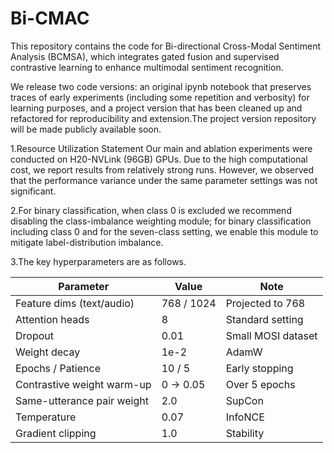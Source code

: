# Bi-CMAC
This repository contains the code for Bi-directional Cross-Modal Sentiment Analysis (BCMSA), which integrates gated fusion and supervised contrastive learning to enhance multimodal sentiment recognition.

We release two code versions: an original ipynb notebook that preserves traces of early experiments (including some repetition and verbosity) for learning purposes, and a project version that has been cleaned up and refactored for reproducibility and extension.The project version repository will be made publicly available soon.

1.Resource Utilization Statement
Our main and ablation experiments were conducted on H20-NVLink (96GB) GPUs. Due to the high computational cost, we report results from relatively strong runs. However, we observed that the performance variance under the same parameter settings was not significant.

2.For binary classification, when class 0 is excluded we recommend disabling the class-imbalance weighting module; for binary classification including class 0 and for the seven-class setting, we enable this module to mitigate label-distribution imbalance.

3.The key hyperparameters are as follows.

| Parameter                  | Value      | Note               |
| -------------------------- | ---------- | ------------------ |
| Feature dims (text/audio)  | 768 / 1024 | Projected to 768   |
| Attention heads            | 8          | Standard setting   |
| Dropout                    | 0.01       | Small MOSI dataset |
| Weight decay               | 1e-2       | AdamW              |
| Epochs / Patience          | 10 / 5     | Early stopping     |
| Contrastive weight warm-up | 0 → 0.05   | Over 5 epochs      |
| Same-utterance pair weight | 2.0        | SupCon             |
| Temperature                | 0.07       | InfoNCE            |
| Gradient clipping          | 1.0        | Stability          |

